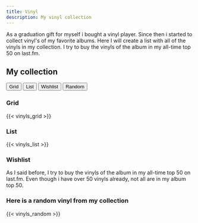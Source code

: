 ```yaml
---
title: Vinyl
description: My vinyl collection
---
```


As a graduation gift for myself i bought a vinyl player. Since then i started to collect vinyl's of my favorite albums. Here I will create a list with all of the vinyls in my collection. I try to buy the vinyls of the album in my all-time top 50 on last.fm.


<h2>My collection</h2>

<div class="tab">
  <button class="tablinks" onclick="openList(event, 'Grid')">Grid</button>
  <button class="tablinks" onclick="openList(event, 'List')">List</button>
  <button class="tablinks" onclick="openList(event, 'Wishlist')">Wishlist</button>
  <button class="tablinks random" onclick="openList(event, 'Random')">Random</button>
</div>

<div id="Grid" class="tabcontent">
  <h3>Grid</h3>
  {{< vinyls_grid >}}
</div>

<div id="List" class="tabcontent">
  <h3>List</h3>
  {{< vinyls_list >}}
</div>

<div id="Wishlist" class="tabcontent">
  <h3>Wishlist</h3>
  <p>As I said before, I try to buy the vinyls of the album in my all-time top 50 on last.fm. Even though i have over 50 vinyls already, not all are in my album top 50.</p>
</div>

<div id="Random" class="tabcontent">
  <h3>Here is a random vinyl from my collection </h3>
  {{< vinyls_random >}}
</div>

<script>
    // Simulate a click on the 'List' tab to initialize the page
  document.addEventListener('DOMContentLoaded', function () {
    document.querySelector('.tablinks:nth-child(1)').click(); // 2 corresponds to the 'List' tab
  });
  function openList(evt, page) {
    var i, tabcontent, tablinks;
    tabcontent = document.getElementsByClassName("tabcontent");
    for (i = 0; i < tabcontent.length; i++) {
      tabcontent[i].style.display = "none";
    }
    tablinks = document.getElementsByClassName("tablinks");
    for (i = 0; i < tablinks.length; i++) {
      tablinks[i].className = tablinks[i].className.replace(" active", "");
    }
    document.getElementById(page).style.display = "block";
    evt.currentTarget.className += " active";
}
</script>